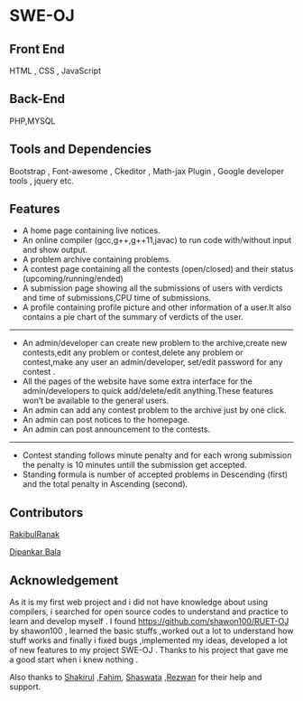 # SWE-OJ

## Front End

HTML , CSS , JavaScript

## Back-End

PHP,MYSQL

## Tools and Dependencies

Bootstrap , Font-awesome , Ckeditor , Math-jax Plugin , Google developer tools , jquery etc.

## Features

* A home page containing live notices.
* An online compiler (gcc,g++,g++11,javac) to run code with/without input and show output.
* A problem archive containing problems.
* A contest page containing all the contests (open/closed) and their status (upcoming/running/ended)
* A submission page showing all the submissions of users with verdicts and time of submissions,CPU time of submissions.
* A profile containing profile picture and other information of a user.It also contains a pie chart of the summary of       verdicts of the user.
***
* An admin/developer can create new problem to the archive,create new contests,edit any problem or contest,delete any problem or contest,make any user an admin/developer, set/edit password for any contest .
* All the pages of the website have some extra  interface for the admin/developers to quick add/delete/edit anything.These features won’t be available to the general users.
* An admin can add any contest problem to the archive just by one click.
* An admin can post notices to the homepage.
* An admin can post announcement to the contests.
***

* Contest standing follows minute penalty and for each wrong submission the penalty is 10 minutes untill the submission get accepted.
* Standing formula is number of accepted problems in Descending (first) and the total penalty in Ascending (second).


## Contributors
[RakibulRanak](https://github.com/RakibulRanak)

[Dipankar Bala](https://github.com/BalaDipu)



## Acknowledgement
As it is my first web project and i did not have knowledge about using compilers, i searched for open source codes to understand and practice to learn and develop myself . I found https://github.com/shawon100/RUET-OJ by shawon100 , learned the basic stuffs ,worked out a lot to understand how stuff works and finally i fixed bugs ,implemented my ideas, developed a lot of new features to my project SWE-OJ . Thanks to his project that gave me a good start when i knew nothing .

Also thanks to [Shakirul](https://github.com/KhanShaheb34) ,[Fahim](https://github.com/st3inum),  [Shaswata](https://github.com/shaswata56)  ,[Rezwan](https://github.com/junkcodes) for their help and support.
